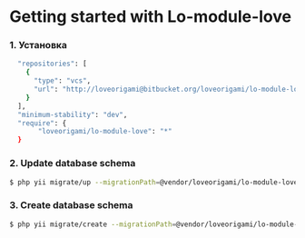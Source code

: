 # Getting started with Lo-module-love

### 1. Установка

```bash
  "repositories": [
    {
      "type": "vcs",
      "url": "http://loveorigami@bitbucket.org/loveorigami/lo-module-love.git"
    }
  ],
  "minimum-stability": "dev",
  "require": {
       "loveorigami/lo-module-love": "*"
  }
```

### 2. Update database schema

```bash
$ php yii migrate/up --migrationPath=@vendor/loveorigami/lo-module-love/migrations
```

### 3. Create database schema
```bash
$ php yii migrate/create --migrationPath=@vendor/loveorigami/lo-module-love/migration "love_author"

```